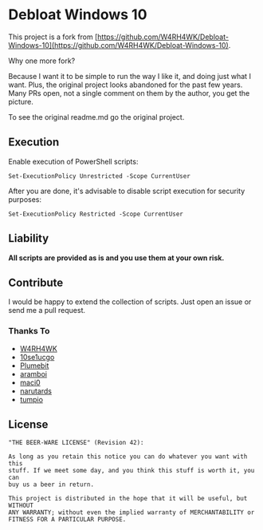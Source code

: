 # Debloat Windows 10

This project is a fork from [https://github.com/W4RH4WK/Debloat-Windows-10](https://github.com/W4RH4WK/Debloat-Windows-10).

Why one more fork?

Because I want it to be simple to run the way I like it, and doing just what I want.
Plus, the original project looks abandoned for the past few years. Many PRs open, not a single comment on them by the author, you get the picture.

To see the original readme.md go the original project.

## Execution

Enable execution of PowerShell scripts:

    Set-ExecutionPolicy Unrestricted -Scope CurrentUser

After you are done, it's advisable to disable script execution for security purposes:

    Set-ExecutionPolicy Restricted -Scope CurrentUser

## Liability

**All scripts are provided as is and you use them at your own risk.**

## Contribute

I would be happy to extend the collection of scripts. Just open an issue or
send me a pull request.

### Thanks To

- [W4RH4WK](https://github.com/W4RH4WK)
- [10se1ucgo](https://github.com/10se1ucgo)
- [Plumebit](https://github.com/Plumebit)
- [aramboi](https://github.com/aramboi)
- [maci0](https://github.com/maci0)
- [narutards](https://github.com/narutards)
- [tumpio](https://github.com/tumpio)

## License

    "THE BEER-WARE LICENSE" (Revision 42):

    As long as you retain this notice you can do whatever you want with this
    stuff. If we meet some day, and you think this stuff is worth it, you can
    buy us a beer in return.

    This project is distributed in the hope that it will be useful, but WITHOUT
    ANY WARRANTY; without even the implied warranty of MERCHANTABILITY or
    FITNESS FOR A PARTICULAR PURPOSE.

